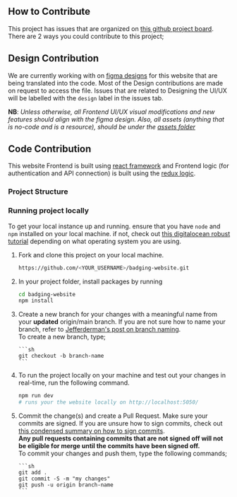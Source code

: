 ## How to Contribute

This project has issues that are organized on [this github project board](https://github.com/orgs/badging/projects/2). There are 2 ways you could contribute to this project;

## Design Contribution

We are currently working with on [figma designs](https://www.figma.com/file/7tiuJbwakgDu15mOjzKTDK/Badging-Website) for this website that are being translated into the code. Most of the Design contributions are made on request to access the file. Issues that are related to Designing the UI/UX will be labelled with the `design` label in the issues tab.

**NB**: _Unless otherwise, all Frontend UI/UX visual modifications and new features should align with the figma design. Also, all assets (anything that is no-code and is a resource), should be under the [assets folder](assets)_

## Code Contribution

This website Frontend is built using [react framework](https://reactjs.org/tutorial/tutorial.html) and Frontend logic (for authentication and API connection) is built using the [redux logic](https://redux.js.org/tutorials/essentials/part-1-overview-concepts).

### Project Structure

### Running project locally

To get your local instance up and running. ensure that you have `node` and `npm` installed on your local machine. if not, check out [this digitalocean robust tutorial](https://www.digitalocean.com/community/tutorial_collections/how-to-install-node-js) depending on what operating system you are using.

1.  Fork and clone this project on your local machine.

    ```sh
    https://github.com/<YOUR_USERNAME>/badging-website.git
    ```

1.  In your project folder, install packages by running

    ```sh
    cd badging-website
    npm install
    ```

1.  Create a new branch for your changes with a meaningful name from your **updated** origin/main branch. If you are not sure how to name your branch, refer to [Jefferderman's post on branch naming](https://gist.github.com/jefffederman/1d492f98b8e3913a75ca).  
    To create a new branch, type;

        ```sh
        git checkout -b branch-name
        ```

1.  To run the project locally on your machine and test out your changes in real-time, run the following command.

    ```sh
    npm run dev
    # runs your the website locally on http://localhost:5050/
    ```

1.  Commit the change(s) and create a Pull Request. Make sure your commits are signed. If you are unsure how to sign commits, check out [this condensed summary on how to sign commits](https://www.freecodecamp.org/news/what-is-commit-signing-in-git/).  
    **Any pull requests containing commits that are not signed off will not be eligible for merge until the commits have been signed off.**  
    To commit your changes and push them, type the following commands;

        ```sh
        git add .
        git commit -S -m "my changes"
        git push -u origin branch-name
        ```
